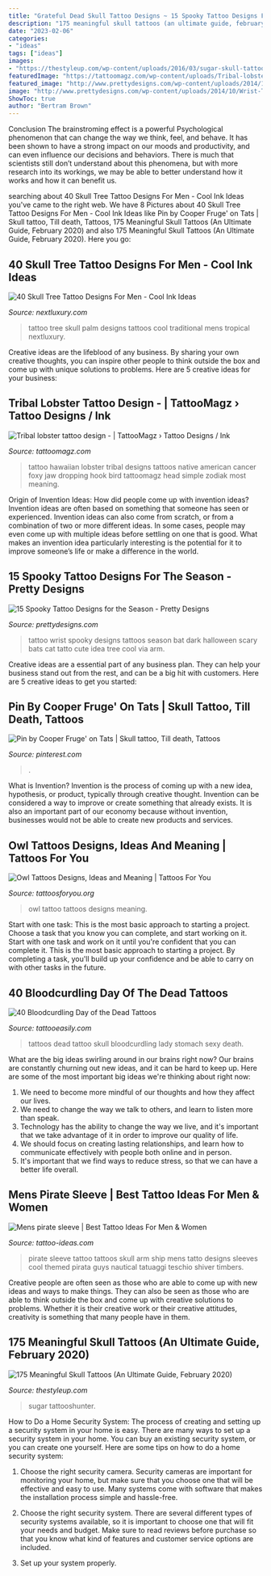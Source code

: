 ```yaml
---
title: "Grateful Dead Skull Tattoo Designs ~ 15 Spooky Tattoo Designs For The Season"
description: "175 meaningful skull tattoos (an ultimate guide, february 2020)"
date: "2023-02-06"
categories:
- "ideas"
tags: ["ideas"]
images:
- "https://thestyleup.com/wp-content/uploads/2016/03/sugar-skull-tattoo-on-side.jpg"
featuredImage: "https://tattoomagz.com/wp-content/uploads/Tribal-lobster-tattoo-design.jpg"
featured_image: "http://www.prettydesigns.com/wp-content/uploads/2014/10/Wrist-Tattoo.jpg"
image: "http://www.prettydesigns.com/wp-content/uploads/2014/10/Wrist-Tattoo.jpg"
ShowToc: true
author: "Bertram Brown"
---
```



Conclusion
The brainstroming effect is a powerful Psychological phenomenon that can change the way we think, feel, and behave. It has been shown to have a strong impact on our moods and productivity, and can even influence our decisions and behaviors. There is much that scientists still don’t understand about this phenomena, but with more research into its workings, we may be able to better understand how it works and how it can benefit us.

	

		
searching about 40 Skull Tree Tattoo Designs For Men - Cool Ink Ideas you've came to the right web. We have 8 Pictures about 40 Skull Tree Tattoo Designs For Men - Cool Ink Ideas like Pin by Cooper Fruge&#039; on Tats | Skull tattoo, Till death, Tattoos, 175 Meaningful Skull Tattoos (An Ultimate Guide, February 2020) and also 175 Meaningful Skull Tattoos (An Ultimate Guide, February 2020). Here you go:
		
    
## 40 Skull Tree Tattoo Designs For Men - Cool Ink Ideas

<img loading=lazy src="http://nextluxury.com/wp-content/uploads/cool-male-traditional-old-school-skull-tree-tattoo-designs.jpg" onerror="this.onerror=null;this.src='https://tse1.mm.bing.net/th?id=OIP.3Ssp8o3oW1ZwxicmSlskLQHaHa&amp;pid=15.1';" alt="40 Skull Tree Tattoo Designs For Men - Cool Ink Ideas">

_Source: nextluxury.com_

>tattoo tree skull palm designs tattoos cool traditional mens tropical nextluxury. 

	

Creative ideas are the lifeblood of any business. By sharing your own creative thoughts, you can inspire other people to think outside the box and come up with unique solutions to problems. Here are 5 creative ideas for your business: 

    
## Tribal Lobster Tattoo Design - | TattooMagz › Tattoo Designs / Ink

<img loading=lazy src="https://tattoomagz.com/wp-content/uploads/Tribal-lobster-tattoo-design.jpg" onerror="this.onerror=null;this.src='https://tse3.mm.bing.net/th?id=OIP.kyptmEwXH-Z-AKaYNMfNMQHaLH&amp;pid=15.1';" alt="Tribal lobster tattoo design - | TattooMagz › Tattoo Designs / Ink">

_Source: tattoomagz.com_

>tattoo hawaiian lobster tribal designs tattoos native american cancer foxy jaw dropping hook bird tattoomagz head simple zodiak most meaning. 

	

Origin of Invention Ideas: How did people come up with invention ideas?
Invention ideas are often based on something that someone has seen or experienced. Invention ideas can also come from scratch, or from a combination of two or more different ideas. In some cases, people may even come up with multiple ideas before settling on one that is good. What makes an invention idea particularly interesting is the potential for it to improve someone’s life or make a difference in the world.

    
## 15 Spooky Tattoo Designs For The Season - Pretty Designs

<img loading=lazy src="http://www.prettydesigns.com/wp-content/uploads/2014/10/Wrist-Tattoo.jpg" onerror="this.onerror=null;this.src='https://tse3.mm.bing.net/th?id=OIP.jDLoEO6Eg5TjDzp7Goqw5QHaLH&amp;pid=15.1';" alt="15 Spooky Tattoo Designs for the Season - Pretty Designs">

_Source: prettydesigns.com_

>tattoo wrist spooky designs tattoos season bat dark halloween scary bats cat tatto cute idea tree cool via arm. 

	

Creative ideas are a essential part of any business plan. They can help your business stand out from the rest, and can be a big hit with customers. Here are 5 creative ideas to get you started:

    
## Pin By Cooper Fruge&#039; On Tats | Skull Tattoo, Till Death, Tattoos

<img loading=lazy src="https://i.pinimg.com/736x/53/78/67/537867149f44343e549b9d26490aea05.jpg" onerror="this.onerror=null;this.src='https://tse4.mm.bing.net/th?id=OIP.RM5VPRmV7PYBZgZrGYdA9QHaQB&amp;pid=15.1';" alt="Pin by Cooper Fruge&#039; on Tats | Skull tattoo, Till death, Tattoos">

_Source: pinterest.com_

>. 

	

What is Invention?
Invention is the process of coming up with a new idea, hypothesis, or product, typically through creative thought. Invention can be considered a way to improve or create something that already exists. It is also an important part of our economy because without invention, businesses would not be able to create new products and services.

    
## Owl Tattoos Designs, Ideas And Meaning | Tattoos For You

<img loading=lazy src="http://www.tattoosforyou.org/wp-content/uploads/2013/09/Owl-Tattoo-Design-768x1024.jpg" onerror="this.onerror=null;this.src='https://tse4.mm.bing.net/th?id=OIP.sacIvdH97IWTUZBYEcjRbgHaJ4&amp;pid=15.1';" alt="Owl Tattoos Designs, Ideas and Meaning | Tattoos For You">

_Source: tattoosforyou.org_

>owl tattoo tattoos designs meaning. 

	

Start with one task: This is the most basic approach to starting a project. Choose a task that you know you can complete, and start working on it.
Start with one task and work on it until you're confident that you can complete it. This is the most basic approach to starting a project. By completing a task, you'll build up your confidence and be able to carry on with other tasks in the future.

    
## 40 Bloodcurdling Day Of The Dead Tattoos

<img loading=lazy src="http://www.tattooeasily.com/wp-content/uploads/2014/09/tumblr_lkxpepxIx01qjj2xvo1_500.jpg" onerror="this.onerror=null;this.src='https://tse2.mm.bing.net/th?id=OIP.TwL2svIAts_v7ovznkYokgHaJE&amp;pid=15.1';" alt="40 Bloodcurdling Day of the Dead Tattoos">

_Source: tattooeasily.com_

>tattoos dead tattoo skull bloodcurdling lady stomach sexy death. 

	

What are the big ideas swirling around in our brains right now?
Our brains are constantly churning out new ideas, and it can be hard to keep up. Here are some of the most important big ideas we're thinking about right now: 
1. We need to become more mindful of our thoughts and how they affect our lives. 
2. We need to change the way we talk to others, and learn to listen more than speak. 
3. Technology has the ability to change the way we live, and it's important that we take advantage of it in order to improve our quality of life. 
4. We should focus on creating lasting relationships, and learn how to communicate effectively with people both online and in person. 
5. It's important that we find ways to reduce stress, so that we can have a better life overall.

    
## Mens Pirate Sleeve | Best Tattoo Ideas For Men &amp; Women

<img loading=lazy src="https://tattoo-ideas.com/wp-content/uploads/2018/05/pirate-sleeve-tattoo-768x960.jpg" onerror="this.onerror=null;this.src='https://tse3.mm.bing.net/th?id=OIP.DY2Ib2FcaxYVcX5M9NLqJQHaJQ&amp;pid=15.1';" alt="Mens pirate sleeve | Best Tattoo Ideas For Men &amp; Women">

_Source: tattoo-ideas.com_

>pirate sleeve tattoo tattoos skull arm ship mens tatto designs sleeves cool themed pirata guys nautical tatuaggi teschio shiver timbers. 

	

Creative people are often seen as those who are able to come up with new ideas and ways to make things. They can also be seen as those who are able to think outside the box and come up with creative solutions to problems. Whether it is their creative work or their creative attitudes, creativity is something that many people have in them.

    
## 175 Meaningful Skull Tattoos (An Ultimate Guide, February 2020)

<img loading=lazy src="https://thestyleup.com/wp-content/uploads/2016/03/sugar-skull-tattoo-on-side.jpg" onerror="this.onerror=null;this.src='https://tse2.mm.bing.net/th?id=OIP.InyOCy_C7O4904NJQkZnOgHaJ4&amp;pid=15.1';" alt="175 Meaningful Skull Tattoos (An Ultimate Guide, February 2020)">

_Source: thestyleup.com_

>sugar tattooshunter. 

	

How to Do a Home Security System: The process of creating and setting up a security system in your home is easy.
There are many ways to set up a security system in your home. You can buy an existing security system, or you can create one yourself. Here are some tips on how to do a home security system:
1. Choose the right security camera. Security cameras are important for monitoring your home, but make sure that you choose one that will be effective and easy to use. Many systems come with software that makes the installation process simple and hassle-free.

2. Choose the right security system. There are several different types of security systems available, so it is important to choose one that will fit your needs and budget. Make sure to read reviews before purchase so that you know what kind of features and customer service options are included.

3. Set up your system properly.

